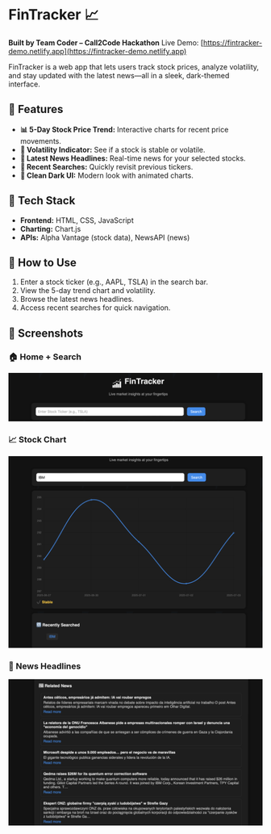 # FinTracker 📈
**Built by Team Coder – Call2Code Hackathon**
Live Demo: [https://fintracker-demo.netlify.app](https://fintracker-demo.netlify.app)

FinTracker is a web app that lets users track stock prices, analyze volatility, and stay updated with the latest news—all in a sleek, dark-themed interface.

## 🚀 Features
- **📊 5-Day Stock Price Trend:** Interactive charts for recent price movements.
- **🔔 Volatility Indicator:** See if a stock is stable or volatile.
- **📰 Latest News Headlines:** Real-time news for your selected stocks.
- **🔁 Recent Searches:** Quickly revisit previous tickers.
- **🎯 Clean Dark UI:** Modern look with animated charts.

## 🧩 Tech Stack
- **Frontend:** HTML, CSS, JavaScript
- **Charting:** Chart.js
- **APIs:** Alpha Vantage (stock data), NewsAPI (news)

## 📝 How to Use
1. Enter a stock ticker (e.g., AAPL, TSLA) in the search bar.
2. View the 5-day trend chart and volatility.
3. Browse the latest news headlines.
4. Access recent searches for quick navigation.


## 📸 Screenshots

### 🏠 Home + Search
![Home](https://github.com/gauriarora-cyber/FinTracker/blob/main/home.png)

### 📈 Stock Chart
![Chart](https://github.com/gauriarora-cyber/FinTracker/blob/main/chart%20.png)

### 📰 News Headlines
![News](https://github.com/gauriarora-cyber/FinTracker/blob/main/news.png)



